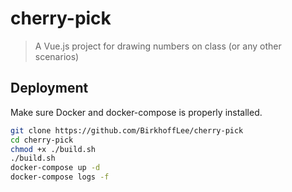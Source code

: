 # cherry-pick

> A Vue.js project for drawing numbers on class (or any other scenarios)

## Deployment

Make sure Docker and docker-compose is properly installed.

``` bash
git clone https://github.com/BirkhoffLee/cherry-pick
cd cherry-pick
chmod +x ./build.sh
./build.sh
docker-compose up -d
docker-compose logs -f
```
